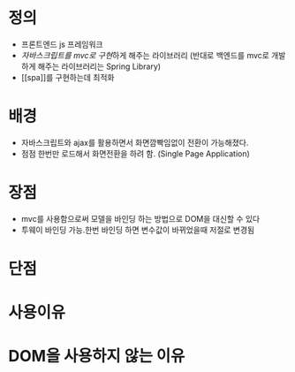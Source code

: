 # 정의
- 프론트엔드 js 프레임워크
- *자바스크립트를 mvc로 구현*하게 해주는 라이브러리 (반대로 백엔드를 mvc로 개발하게 해주는 라이브러리는 Spring Library)
- [[spa]]를 구현하는데 최적화

# 배경
- 자바스크립트와 ajax를 활용하면서 화면깜빡임없이 전환이 가능해졌다.
- 점점 한번만 로드해서 화면전환을 하려 함. (Single Page Application)

# 장점
- mvc를 사용함으로써 모델을 바인딩 하는 방법으로 DOM을 대신할 수 있다
- 투웨이 바인딩 가능.한번 바인딩 하면 변수값이 바뀌었을때 저절로 변경됨


# 단점



# 사용이유


# DOM을 사용하지 않는 이유


